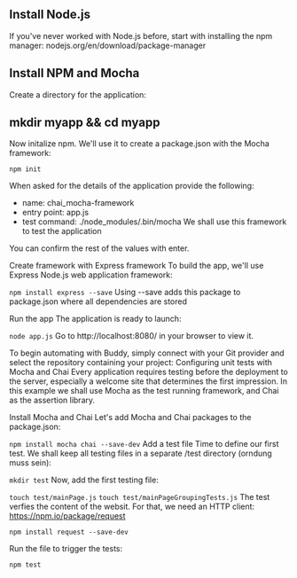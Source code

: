 ## Install Node.js
If you've never worked with Node.js before, start with installing the npm manager: nodejs.org/en/download/package-manager

## Install NPM and Mocha
Create a directory for the application:

## mkdir myapp && cd myapp
Now initalize npm. We'll use it to create a package.json with the Mocha framework:

`npm init`

When asked for the details of the application provide the following:

* name: chai_mocha-framework
* entry point: app.js
* test command: ./node_modules/.bin/mocha We shall use this framework to test the application

You can confirm the rest of the values with enter.

Create framework with Express framework
To build the app, we'll use Express Node.js web application framework:

`npm install express --save`
Using --save adds this package to package.json where all dependencies are stored

Run the app
The application is ready to launch:

`node app.js`
Go to http://localhost:8080/ in your browser to view it.

To begin automating with Buddy, simply connect with your Git provider and select the repository containing your project:
Configuring unit tests with Mocha and Chai
Every application requires testing before the deployment to the server, especially a welcome site that determines the first impression. In this example we shall use Mocha as the test running framework, and Chai as the assertion library.

Install Mocha and Chai
Let's add Mocha and Chai packages to the package.json:

`npm install mocha chai --save-dev`
Add a test file
Time to define our first test. We shall keep all testing files in a separate /test directory (orndung muss sein):

`mkdir test`
Now, add the first testing file:

`touch test/mainPage.js`
`touch test/mainPageGroupingTests.js`
The test verfies the content of the websit. For that, we need an HTTP client: https://npm.io/package/request

`npm install request --save-dev`

Run the file to trigger the tests:

`npm test`